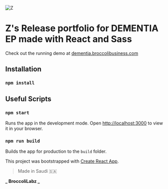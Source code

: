 ![Z](https://github.com/BroccoliLabz/dementia-react-template/blob/ddb8eb02838d8e1c1e0758428fd051674fc16e41/public/logo192.png)

# Z's Release portfolio for DEMENTIA EP made with React and Sass

Check out the running demo at [dementia.broccolibusiness.com](https://dementia.broccolibusiness.com/)

## Installation

### `npm install`

## Useful Scripts

### `npm start`

Runs the app in the development mode.
Open [http://localhost:3000](http://localhost:3000) to view it in your browser.

### `npm run build`

Builds the app for production to the `build` folder.

This project was bootstrapped with [Create React App](https://github.com/facebook/create-react-app).

> Made in Saudi 🇸🇦

**_ BroccoliLabz _**
